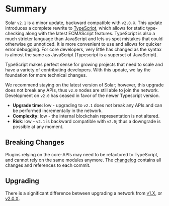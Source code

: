 # Summary

Solar `v2.1` is a minor update, backward compatible with `v2.0.X`. This update introduces a complete rewrite to [TypeScript](https://www.typescriptlang.org/), which allows for static type-checking along with the latest ECMAScript features. TypeScript is also a much stricter language than JavaScript and lets us spot mistakes that could otherwise go unnoticed. It is more convenient to use and allows for quicker error debugging. For core developers, very little has changed as the syntax is almost the same as JavaScript (Typescript is a superset of JavaScript).

TypeScript makes perfect sense for growing projects that need to scale and have a variety of contributing developers. With this update, we lay the foundation for more technical changes.

We recommend staying on the latest version of Solar; however, this upgrade does not break any APIs, thus `v2.0` nodes are still able to join the network. Development on `v2.0` has ceased in favor of the newer Typescript version.

- **Upgrade time**: low - upgrading to `v2.1` does not break any APIs and can be performed incrementally in the network.
- **Complexity**: low - the internal blockchain representation is not altered.
- **Risk**: low - `v2.1` is backward compatible with `v2.0`; thus a downgrade is possible at any moment.

## Breaking Changes

Plugins relying on the core-APIs may need to be refactored to TypeScript, and cannot rely on the same modules anymore. The [changelog](https://github.com/solar-network/solar-core/blob/master/CHANGELOG.md) contains all changes and references to each commit.

## Upgrading

There is a significant difference between upgrading a network from [v1.X](/releases/v2.1/migrating_1.0_2.1.md), or [v2.0.X](/releases/v2.1/migrating_2.0_2.1.md).
